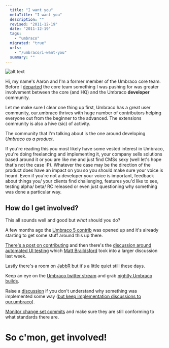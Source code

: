```yaml
---
  title: "I want you"
  metaTitle: "I want you"
  description: ""
  revised: "2011-12-19"
  date: "2011-12-19"
  tags: 
    - "umbraco"
  migrated: "true"
  urls: 
    - "/umbraco/i-want-you"
  summary: ""
---
```

![alt text][1]

Hi, my name's Aaron and I'm a former member of the Umbraco core team. Before I [departed][2] the core team something I was pushing for was greater involvement between the core (and HQ) and the Umbraco **developer** community.

Let me make sure I clear one thing up first, Umbraco has a great user community, our.umbraco thrives with huge number of contributors helping everyone out from the beginner to the advanced. The extensions community is also a hive (sic) of activity.

The community that I'm talking about is the one around developing *Umbraco as a product*.

If you're reading this you most likely have some vested interest in Umbraco, you're  doing freelancing and implementing it, your company sells solutions based around it or you are like me and just find CMSs sexy (well let's hope that's not the case :P). Whatever the case may be the direction of the product does have an impact on you so you should make sure your voice is heard. Even if you're not a developer your voice is important, feedback about things you/ your clients find challenging, features you'd like to see, testing alpha/ beta/ RC released or even just questioning why something was done a particular way.

## How do I get involved?

This all sounds well and good but *what* should you do?

A few months ago the [Umbraco 5 contrib][3] was opened up and it's already starting to get some stuff around this up there.

[There's a post on contributing][4] and then there's the [discussion around automated UI testing][5] which [Matt Braildsford][6] took into a larger discussion last week.

Lastly there's a room on [JabbR][7] but it's a little quiet still these days.

Keep an eye on the [Umbraco twitter stream][8] and grab [nightly Umbraco builds][9].

Raise a [discussion][10] if you don't understand why something was implemented some way ([but keep implementation discussions to our.umbraco][11]).

[Monitor change set commits][12] and make sure they are still conforming to what standards there are.

# So c'mon, get involved!


  [1]: https://www.aaron-powell.com/get/i-want-you.jpg "I want you"
  [2]: https://www.aaron-powell.com/umbraco/so-long-and-thanks-for-all-the-fish
  [3]: http://umbraco5contrib.codeplex.com/
  [4]: http://umbraco5contrib.codeplex.com/discussions/279569
  [5]: http://umbraco5contrib.codeplex.com/discussions/279728
  [6]: http://blog.mattbrailsford.com/
  [7]: http://uchat.mattbrailsford.com/
  [8]: http://twitter.com/#!/search/%23Umbraco
  [9]: http://nightly.umbraco.org/
  [10]: http://umbraco5contrib.codeplex.com/discussions
  [11]: http://our.umbraco.org/
  [12]: http://umbraco.codeplex.com/SourceControl/list/changesets